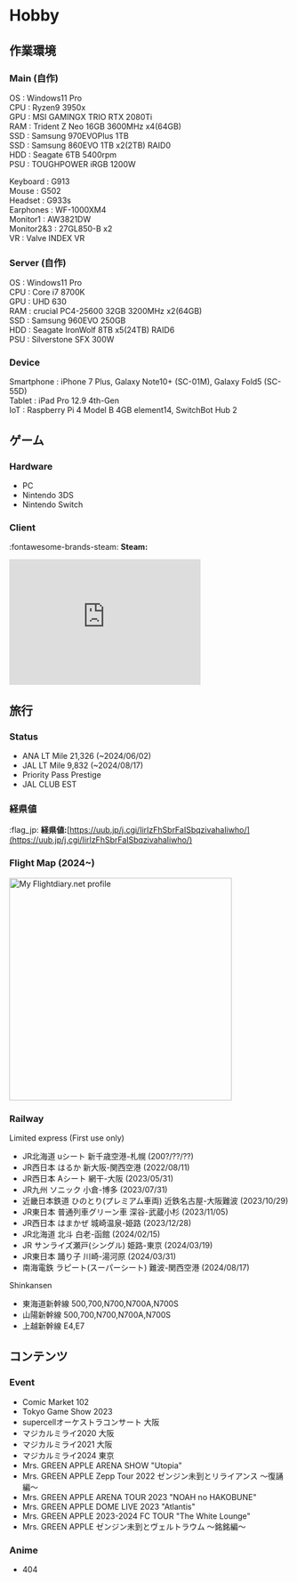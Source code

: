 # Hobby

## 作業環境

### Main (自作)

OS : Windows11 Pro<br>
CPU : Ryzen9 3950x<br>
GPU : MSI GAMINGX TRIO RTX 2080Ti<br>
RAM : Trident Z Neo 16GB 3600MHz x4(64GB)<br>
SSD : Samsung 970EVOPlus 1TB<br>
SSD : Samsung 860EVO 1TB x2(2TB) RAID0<br>
HDD : Seagate 6TB 5400rpm<br>
PSU : TOUGHPOWER iRGB 1200W<br>

Keyboard : G913<br>
Mouse : G502<br>
Headset : G933s<br>
Earphones : WF-1000XM4<br>
Monitor1 : AW3821DW<br>
Monitor2&3 : 27GL850-B x2<br>
VR : Valve INDEX VR<br>

### Server (自作)

OS : Windows11 Pro<br>
CPU : Core i7 8700K<br>
GPU : UHD 630<br>
RAM : crucial PC4-25600 32GB 3200MHz x2(64GB)<br>
SSD : Samsung 960EVO 250GB<br>
HDD : Seagate IronWolf 8TB x5(24TB) RAID6<br>
PSU : Silverstone SFX 300W<br>

### Device

Smartphone : iPhone 7 Plus, Galaxy Note10+ (SC-01M), Galaxy Fold5 (SC-55D)<br>
Tablet : iPad Pro 12.9 4th-Gen<br>
IoT : Raspberry Pi 4 Model B 4GB element14, SwitchBot Hub 2<br>

## ゲーム

### Hardware

- PC
- Nintendo 3DS
- Nintendo Switch

### Client

:fontawesome-brands-steam: **Steam:**

<iframe src="https://gamer2810.github.io/steam-miniprofile/?interactive=true&vanityId=shirokuma1101&accountId=419348000" style="border: none;" scrolling="no" height="226px" width="344px"></iframe>

## 旅行

### Status

- ANA LT Mile 21,326 (~2024/06/02)
- JAL LT Mile 9,832 (~2024/08/17)
- Priority Pass Prestige
- JAL CLUB EST

### 経県値

:flag_jp: **経県値:**[https://uub.jp/j.cgi/IirIzFhSbrFaISbqzivahaIiwho/](https://uub.jp/j.cgi/IirIzFhSbrFaISbqzivahaIiwho/)

### Flight Map (2024~)

<a href="https://my.flightradar24.com/shirokuma1101">
  <img width="400px", src="https://banners-my.flightradar24.com/shirokuma1101.png" alt="My Flightdiary.net profile"/>
</a>

### Railway

Limited express (First use only)

- JR北海道 uシート 新千歳空港-札幌 (200?/??/??)
- JR西日本 はるか 新大阪-関西空港 (2022/08/11)
- JR西日本 Aシート 網干-大阪 (2023/05/31)
- JR九州 ソニック 小倉-博多 (2023/07/31)
- 近畿日本鉄道 ひのとり(プレミアム車両) 近鉄名古屋-大阪難波 (2023/10/29)
- JR東日本 普通列車グリーン車 深谷-武蔵小杉 (2023/11/05)
- JR西日本 はまかぜ 城崎温泉-姫路 (2023/12/28)
- JR北海道 北斗 白老-函館 (2024/02/15)
- JR サンライズ瀬戸(シングル) 姫路-東京 (2024/03/19)
- JR東日本 踊り子 川崎-湯河原 (2024/03/31)
- 南海電鉄 ラピート(スーパーシート) 難波-関西空港 (2024/08/17)

Shinkansen

- 東海道新幹線 500,700,N700,N700A,N700S
- 山陽新幹線 500,700,N700,N700A,N700S
- 上越新幹線 E4,E7

## コンテンツ

### Event

- Comic Market 102
- Tokyo Game Show 2023
- supercellオーケストラコンサート 大阪
- マジカルミライ2020 大阪
- マジカルミライ2021 大阪
- マジカルミライ2024 東京
- Mrs. GREEN APPLE ARENA SHOW "Utopia"
- Mrs. GREEN APPLE Zepp Tour 2022 ゼンジン未到とリライアンス 〜復誦編〜
- Mrs. GREEN APPLE ARENA TOUR 2023 "NOAH no HAKOBUNE"
- Mrs. GREEN APPLE DOME LIVE 2023 "Atlantis"
- Mrs. GREEN APPLE 2023-2024 FC TOUR "The White Lounge"
- Mrs. GREEN APPLE ゼンジン未到とヴェルトラウム 〜銘銘編〜

### Anime

- 404
